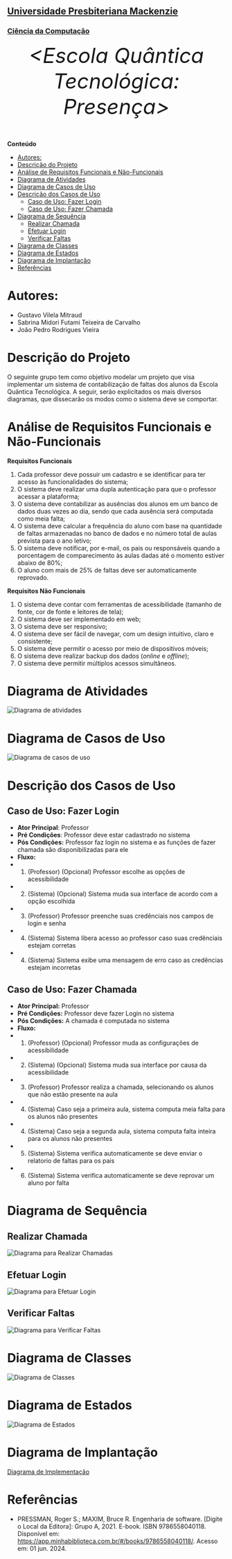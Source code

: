<h2><a href= "https://www.mackenzie.br">Universidade Presbiteriana Mackenzie</a></h2>
<h3><a href= "https://www.mackenzie.br/graduacao/sao-paulo-higienopolis/ciencia-da-computacao">Ciência da Computação</a></h3>


<font size="+12"><center>
*&lt;Escola Quântica Tecnológica: Presença&gt;*
</center></font>

**Conteúdo**

- [Autores:](#autores)
- [Descrição do Projeto](#descrição-do-projeto)
- [Análise de Requisitos Funcionais e Não-Funcionais](#análise-de-requisitos-funcionais-e-não-funcionais)
- [Diagrama de Atividades](#diagrama-de-atividades)
- [Diagrama de Casos de Uso](#diagrama-de-casos-de-uso)
- [Descrição dos Casos de Uso](#descrição-dos-casos-de-uso)
  - [Caso de Uso: Fazer Login](#caso-de-uso-fazer-login)
  - [Caso de Uso: Fazer Chamada](#caso-de-uso-fazer-chamada)
- [Diagrama de Sequência](#diagrama-de-sequência)
  - [Realizar Chamada](#realizar-chamada)
  - [Efetuar Login](#efetuar-login)
  - [Verificar Faltas](#verificar-faltas)
- [Diagrama de Classes](#diagrama-de-classes)
- [Diagrama de Estados](#diagrama-de-estados)
- [Diagrama de Implantação](#diagrama-de-implantação)
- [Referências](#referências)


# Autores:

* Gustavo Vilela Mitraud
* Sabrina Midori Futami Teixeira de Carvalho
* João Pedro Rodrigues Vieira 


# Descrição do Projeto

O seguinte grupo tem como objetivo modelar um projeto que visa implementar um sistema de contabilização de faltas dos alunos da Escola Quântica Tecnológica. A seguir, serão explicitados os mais diversos diagramas, que dissecarão os modos como o sistema deve se comportar.

# Análise de Requisitos Funcionais e Não-Funcionais
**Requisitos Funcionais**
1. Cada professor deve possuir um cadastro e se identificar para ter acesso às funcionalidades do sistema;
2. O sistema deve realizar uma dupla autenticação para que o professor acessar a plataforma;
3. O sistema deve contabilizar as ausências dos alunos em um banco de dados duas vezes ao dia, sendo que cada ausência será computada como meia falta;
4. O sistema deve calcular a frequência do aluno com base na quantidade de faltas armazenadas no banco de dados e no número total de aulas prevista para o ano letivo;
5. O sistema deve notificar, por e-mail, os pais ou responsáveis quando a porcentagem de comparecimento às aulas dadas até o momento estiver abaixo de 80%;
6. O aluno com mais de 25% de faltas deve ser automaticamente reprovado.

**Requisitos Não Funcionais**
1. O sistema deve contar com ferramentas de acessibilidade (tamanho de fonte, cor de fonte e leitores de tela);
2. O sistema deve ser implementado em web;
3. O sistema deve ser responsivo;
4. O sistema deve ser fácil de navegar, com um design intuitivo, claro e consistente;
5. O sistema deve permitir o acesso por meio de dispositivos móveis;
6. O sistema deve realizar backup dos dados (*online* e *offline*);
7. O sistema deve permitir múltiplos acessos simultâneos.
# Diagrama de Atividades

![Diagrama de atividades](/src/diagrama_de_atividades.jpeg)

# Diagrama de Casos de Uso

![Diagrama de casos de uso](/src/casos-de-uso.png)

# Descrição dos Casos de Uso

## Caso de Uso: Fazer Login 
- **Ator Principal**: Professor 
- **Pré Condições**: Professor deve estar cadastrado no sistema 
- **Pós Condições:** Professor faz login no sistema e as funções de fazer chamada são disponibilizadas para ele 
- **Fluxo:**
- 1. (Professor) (Opcional) Professor escolhe as opções de acessibilidade
- 2. (Sistema) (Opcional) Sistema muda sua interface de acordo com a opção escolhida 
- 3. (Professor) Professor preenche suas credênciais nos campos de login e senha
- 4. (Sistema) Sistema libera acesso ao professor caso suas credênciais estejam corretas 
- 4. (Sistema) Sistema exibe uma mensagem de erro caso as credências estejam incorretas 

## Caso de Uso: Fazer Chamada 
- **Ator Principal:** Professor 
- **Pré Condições:** Professor deve fazer Login no sistema  
- **Pós Condições:** A chamada é computada no sistema 
- **Fluxo:** 
- 1. (Professor) (Opcional) Professor muda as configurações de acessibilidade 
- 2. (Sistema) (Opcional) Sistema muda sua interface por causa da acessibilidade 
- 3. (Professor) Professor realiza a chamada, selecionando os alunos que não estão presente na aula 
- 4. (Sistema) Caso seja a primeira aula, sistema computa meia falta para os alunos não presentes 
- 4. (Sistema) Caso seja a segunda aula, sistema computa falta inteira para os alunos não presentes 
- 5. (Sistema) Sistema verifica automaticamente se deve enviar o relatorio de faltas para os pais 
- 6. (Sistema) Sistema verifica automaticamente se deve reprovar um aluno por falta 

# Diagrama de Sequência

## Realizar Chamada

![Diagrama para Realizar Chamadas](../src/realizarChamada.png)

## Efetuar Login

![Diagrama para Efetuar Login](../src/efetuarLogin.png)

## Verificar Faltas

![Diagrama para Verificar Faltas](../src/verificarFaltas.png)

# Diagrama de Classes

![Diagrama de Classes](../src/classDiagram.png)

# Diagrama de Estados

![Diagrama de Estados](../src/DiagramaEstados.png)

# Diagrama de Implantação

[Diagrama de Implementação](../src/IMPLEMENTATION-DIAGRAM.drawio.png)

# Referências

- PRESSMAN, Roger S.; MAXIM, Bruce R. Engenharia de software. [Digite o Local da Editora]: Grupo A, 2021. E-book. ISBN 9786558040118. Disponível em: https://app.minhabiblioteca.com.br/#/books/9786558040118/. Acesso em: 01 jun. 2024.
